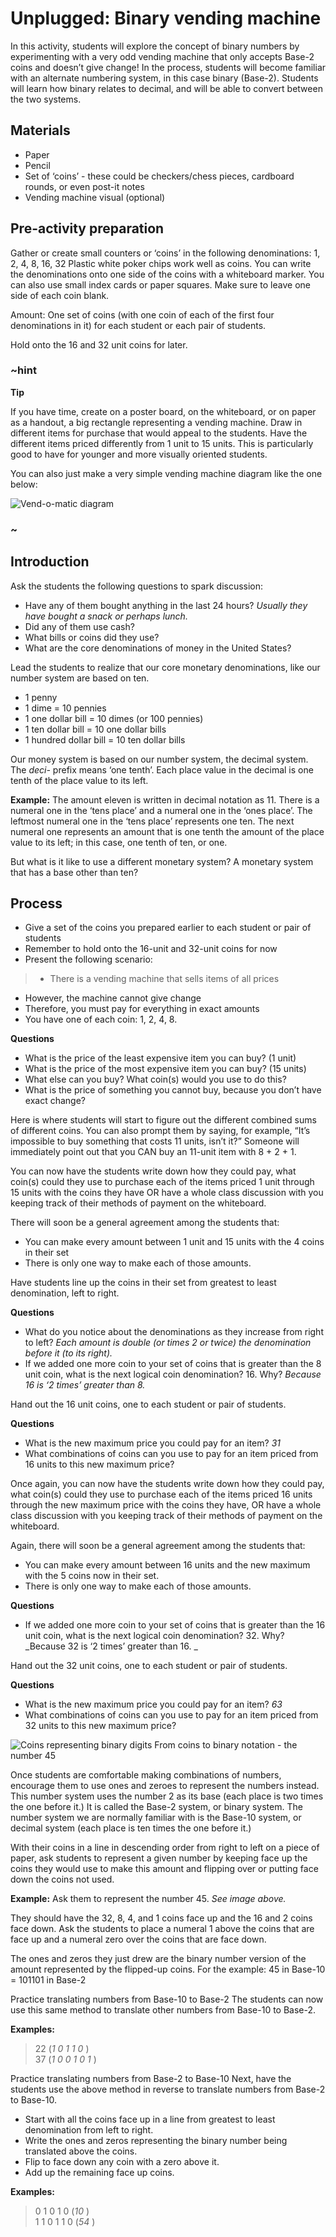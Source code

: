 # Unplugged: Binary vending machine

In this activity, students will explore the concept of binary numbers by experimenting with a very odd vending machine that only accepts Base-2 coins and doesn’t give change! In the process, students will become familiar with an alternate numbering system, in this case binary (Base-2). Students will learn how binary relates to decimal, and will be able to convert between the two systems.

## Materials
* Paper
* Pencil
* Set of ‘coins’ - these could be checkers/chess pieces, cardboard rounds, or even post-it notes
* Vending machine visual (optional) 

## Pre-activity preparation
Gather or create small counters or ‘coins’ in the following denominations: 1, 2, 4, 8, 16, 32
Plastic white poker chips work well as coins. You can write the denominations onto one side of the coins with a whiteboard marker.  You can also use small index cards or paper squares. Make sure to leave one side of each coin blank.

Amount: One set of coins (with one coin of each of the first four denominations in it) for each student or each pair of students.

Hold onto the 16 and 32 unit coins for later.

### ~hint
**Tip**

If you have time, create on a poster board, on the whiteboard, or on paper as a handout, a big rectangle representing a vending machine. Draw in different items for purchase that would appeal to the students. Have the different items priced differently from 1 unit to 15 units.  This is particularly good to have for younger and more visually oriented students.

You can also just make a very simple vending machine diagram like the one below:

![Vend-o-matic diagram](/static/courses/csintro/binary/vendomatic.png)
### ~
## Introduction
Ask the students the following questions to spark discussion:
* Have any of them bought anything in the last 24 hours? _Usually they have bought a snack or perhaps lunch._
* Did any of them use cash? 
* What bills or coins did they use? 
* What are the core denominations of money in the United States?

Lead the students to realize that our core monetary denominations, like our number system are based on ten.
* 1 penny
* 1 dime = 10 pennies
* 1 one dollar bill = 10 dimes (or 100 pennies)
* 1 ten dollar bill = 10 one dollar bills
* 1 hundred dollar bill = 10 ten dollar bills
	
Our money system is based on our number system, the decimal system. The _deci-_ prefix means ‘one tenth’. Each place value in the decimal is one tenth of the place value to its left.

**Example:** The amount eleven is written in decimal notation as 11. 
There is a numeral one in the ‘tens place’ and a numeral one in the ‘ones place’.
The leftmost numeral one in the ‘tens place’ represents one ten.
The next numeral one represents an amount that is one tenth the amount of the place value to its left; in this case, one tenth of ten, or one.

But what is it like to use a different monetary system? A monetary system that has a base other than ten?

## Process
* Give a set of the coins you prepared earlier to each student or pair of students
* Remember to hold onto the 16-unit and 32-unit coins for now
* Present the following scenario:

>* There is a vending machine that sells items of all prices
* However, the machine cannot give change
* Therefore, you must pay for everything in exact amounts 
* You have one of each coin: 1, 2, 4, 8.

**Questions**

* What is the price of the least expensive item you can buy? (1 unit)
* What is the price of the most expensive item you can buy? (15 units) 
* What else can you buy? What coin(s) would you use to do this?
* What is the price of something you cannot buy, because you don’t have exact change? 
	
Here is where students will start to figure out the different combined sums of different coins. 
You can also prompt them by saying, for example, “It’s impossible to buy something that costs 11 units, isn’t it?” Someone will immediately point out that you CAN buy an 11-unit item with 8 + 2 + 1. 

You can now have the students write down how they could pay, what coin(s) could they use to purchase each of the items priced 1 unit through 15 units with the coins they have OR have a whole class discussion with you keeping track of their methods of payment on the whiteboard.

There will soon be a general agreement among the students that:
* You can make every amount between 1 unit and 15 units with the 4 coins in their set
* There is only one way to make each of those amounts.

Have students line up the coins in their set from greatest to least denomination, left to right.

**Questions**

* What do you notice about the denominations as they increase from right to left? _Each amount is double (or times 2 or twice) the denomination before it (to its right)._
* If we added one more coin to your set of coins that is greater than the 8 unit coin, what is the next logical coin denomination? 16. Why? _Because 16 is ‘2 times’ greater than 8._
	
Hand out the 16 unit coins, one to each student or pair of students.

**Questions**

* What is the new maximum price you could pay for an item? _31_
* What combinations of coins can you use to pay for an item priced from 16 units to this new maximum price? 
	
Once again, you can now have the students write down how they could pay, what coin(s) could they use to purchase each of the items priced 16 units through the new maximum price with the coins they have, OR have a whole class discussion with you keeping track of their methods of payment on the whiteboard.

Again, there will soon be a general agreement among the students that:
* You can make every amount between 16 units and the new maximum with the 5 coins now in their set.
* There is only one way to make each of those amounts.
	
**Questions**

* If we added one more coin to your set of coins that is greater than the 16 unit coin, what is the next logical coin denomination?  32. Why? _Because 32 is ‘2 times’ greater than 16. _
	
Hand out the 32 unit coins, one to each student or pair of students.

**Questions**

* What is the new maximum price you could pay for an item? _63_
* What combinations of coins can you use to pay for an item priced from 32 units to this new maximum price? 

![Coins representing binary digits](/static/courses/csintro/binary/binary-place-values.png)
From coins to binary notation - the number 45

Once students are comfortable making combinations of numbers, encourage them to use ones and zeroes to represent the numbers instead. This number system uses the number 2 as its base (each place is two times the one before it.) It is called the Base-2 system, or binary system. The number system we are normally familiar with is the Base-10 system, or decimal system (each place is ten times the one before it.)

With their coins in a line in descending order from right to left on a piece of paper, ask students to represent a given number by keeping face up the coins they would use to make this amount and flipping over or putting face down the coins not used.

**Example:** Ask them to represent the number 45. _See image above._

They should have the 32, 8, 4, and 1 coins face up and the 16 and 2 coins face down.
Ask the students to place a numeral 1 above the coins that are face up and a numeral zero over the coins that are face down.

The ones and zeros they just drew are the binary number version of the amount represented by the flipped-up coins. For the example: 45 in Base-10 = 101101 in Base-2

Practice translating numbers from Base-10 to Base-2
The students can now use this same method to translate other numbers from Base-10 to Base-2.

**Examples:**
>22 (_1 0 1 1 0_ )<br/>
37 (_1 0 0 1 0 1_ )

Practice translating numbers from Base-2 to Base-10 
Next, have the students use the above method in reverse to translate numbers from Base-2 to Base-10. 
* Start with all the coins face up in a line from greatest to least denomination from left to right.
* Write the ones and zeros representing the binary number being translated above the coins.
* Flip to face down any coin with a zero above it.
* Add up the remaining face up coins.

**Examples:**
>0 1 0 1 0 (_10_ )<br/>
1 1 0 1 1 0 (_54_ )